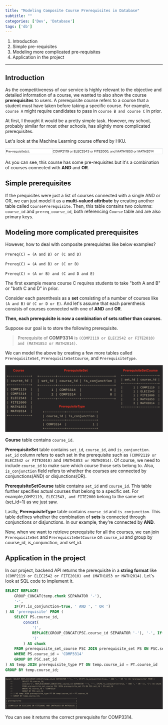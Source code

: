 ```yaml
---
title: "Modeling Composite Course Prerequisites in Database"
subtitle: ""
categories: ['Dev', 'Database']
tags: ['db']
---
```


1. Introduction
2. Simple pre-requisites
3. Modeling more complicated pre-requisites
4. Application in the project

---

## Introduction

As the competitiveness of our service is highly relevant to the objective and detailed information of a course, we wanted to also show the course **prerequisites** to users. A prerequisite course refers to a course that a student must have taken before taking a specific course. For example, `course A` might require candidates to pass in `course B and course C` in prior.

At first, I thought it would be a pretty simple task. However, my school, probably similar for most other schools, has slightly more complicated prerequisites.

Let's look at the Machine Learning course offered by HKU.

![](/assets/img/project/prereq1.png)

As you can see, this course has some pre-requisites but it's a combination of courses connected with **AND** and **OR**.

## Simple prerequisites

If the prequisites were just a list of courses connected with a single AND or OR, we can just model it as a **multi-valued attribute** by creating another table called `CoursePrerequisite`. Then, this table contains two columns: `course_id` and `prereq_course_id`, both referencing `Course` table and are also primary keys.

## Modeling more complicated prerequisites

However, how to deal with composite prerequisites like below examples?

`Prereq(C) = (A and B) or (C and D)`

`Prereq(C) = (A and B) or (C or D)`

`Prereq(C) = (A or B) and (C and D and E)`

The first example means course C requires students to take "both A and B" or "both C and D" in prior.

Consider each parenthesis as a **set** consisting of a number of courses like `(A and B)` or `(C or D or E)`. And let's assume that each parenthesis consists of courses connected with one of **AND** and **OR**.

**Then, each prerequisite is now a combination of sets rather than courses**.

Suppose our goal is to store the following prerequisite.

> Prerequisite of **COMP3314** is `(COMP2119 or ELEC2542 or FITE2010) and (MATH1853 or MATH2014)`.

We can model the above by creating a few more tables called `PrerequisiteSet`, `PrerequisiteSetCourse`, and `PrerequisiteType`.

![](/assets/img/project/prereq2.png)

**Course** table contains `course_id`.

**PrerequisiteSet** table contains `set_id`, `course_id`, and `is_conjunction`. `set_id` column refers to each set in the prerequisite such as `(COMP2119 or ELEC2542 or FITE2010)` and `(MATH1853 or MATH2014)`. Of course, we need to include `course_id` to make sure which course those sets belong to. Also, `is_conjunction` field refers to whether the courses are connected by conjunctions(AND) or disjunctions(OR).

**PrerequisiteSetCourse** table contains `set_id` and `course_id`. This table further specifies actual courses that belong to a specific set. For example,`COMP2119, ELEC2543, and FITE2000` belong to the same set (set_id=1) as we just saw.

Lastly, **PrerequisiteType** table contains `course_id` and `is_conjunction`. This table defines whether the combination of **sets** is connected through conjunctions or disjunctions. In our example, they're connected by **AND**.

Now, when we want to retrieve prerequisite for all the courses, we can join `PrerequisiteSet` and `PrerequisiteSetCourse` on `course_id` and group by course_id, is_conjunction, and set_id.

## Application in the project

In our project, backend API returns the prerequisite in a **string format** like `(COMP2119 or ELEC2542 or FITE2010) and (MATH1853 or MATH2014)`. Let's look at SQL code to implement it.

```sql
SELECT REPLACE(
	GROUP_CONCAT(temp.chunk SEPARATOR '-'),
	'-',
	IF(PT.is_conjunction=true, ' AND ', ' OR ')
) AS 'prerequisite' FROM (
	SELECT PS.course_id,
		concat(
			'(',
			REPLACE(GROUP_CONCAT(PSC.course_id SEPARATOR '-'), '-', If(PS.is_conjunction=true, ' AND ', ' OR ')),
			')'
		) AS chunk
	FROM prerequisite_set_course PSC JOIN prerequisite_set PS ON PSC.set_id = PS.set_id
	WHERE PS.course_id = 'COMP3314'
	GROUP BY PSC.set_id
) AS temp JOIN prerequisite_type PT ON temp.course_id = PT.course_id
GROUP BY temp.course_id;
```

![](/assets/img/project/prereq3.png)

You can see it returns the correct prerequisite for COMP3314.